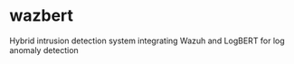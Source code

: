 # wazbert
Hybrid intrusion detection system integrating Wazuh and LogBERT for log anomaly detection
